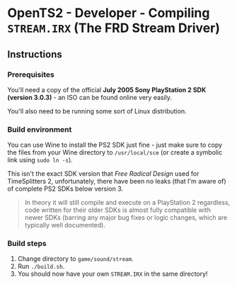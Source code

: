 # OpenTS2 - Developer - Compiling `STREAM.IRX` (The FRD Stream Driver)
## Instructions
### Prerequisites
You'll need a copy of the official **July 2005 Sony PlayStation 2 SDK (version 3.0.3)** - an ISO can be found online very easily.

You'll also need to be running some sort of Linux distribution.

### Build environment

You can use Wine to install the PS2 SDK just fine - just make sure to copy the files from your Wine directory to `/usr/local/sce` (or create a symbolic link using `sudo ln -s`).

This isn't the exact SDK version that _Free Radical Design_ used for TimeSplitters 2, unfortunately, there have been no leaks (that I'm aware of) of complete PS2 SDKs below version 3.

> In theory it will still compile and execute on a PlayStation 2 regardless, code written for their older SDKs is almost fully compatible with newer SDKs (barring any major bug fixes 
> or logic changes, which are typically well documented).

### Build steps
1. Change directory to `game/sound/stream`.
2. Run `./build.sh`.
3. You should now have your own `STREAM.IRX` in the same directory!
